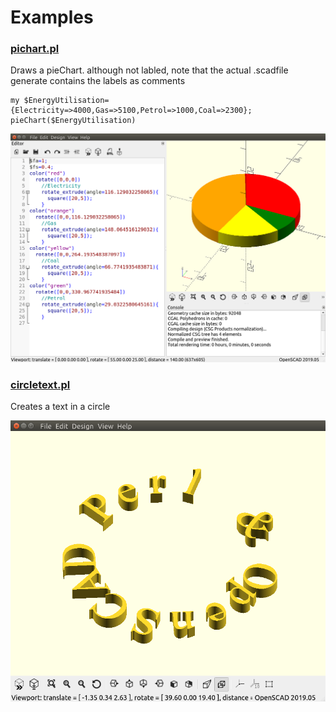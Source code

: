 # Examples

### [pichart.pl](https://github.com/saiftynet/SCAD/blob/main/Examples/piechart.pl)
Draws a pieChart.  although not labled, note that the actual
.scadfile generate contains the labels as comments
```
my $EnergyUtilisation={Electricity=>4000,Gas=>5100,Petrol=>1000,Coal=>2300};
pieChart($EnergyUtilisation)
```


![image](https://github.com/saiftynet/dummyrepo/blob/main/SCAD/pichart.png?raw=true)


### [circletext.pl](https://github.com/saiftynet/SCAD/blob/main/Examples/circletext.pl)

Creates a text in a circle

![image](https://github.com/saiftynet/dummyrepo/blob/main/SCAD/cicletext.png?raw=true)
